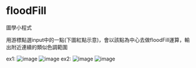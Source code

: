 # floodFill
圖學小程式

用游標點選input中的一點(下圖紅點示意)，會以該點為中心去做floodFill運算，輸出附近連續的類似色調範圍

ex1:
![image](https://user-images.githubusercontent.com/65578176/216801365-cca2da60-edb9-4460-82a8-226fdba194af.png)
![image](https://user-images.githubusercontent.com/65578176/216801422-756f6799-78e9-4fa8-a22e-c26b5439968b.png)
ex2:
![image](https://user-images.githubusercontent.com/65578176/216801446-ad84d86b-b481-437e-b67d-e9dff36dee6f.png)
![image](https://user-images.githubusercontent.com/65578176/216801456-e791d40c-24d6-428c-9736-874c931aadf0.png)
